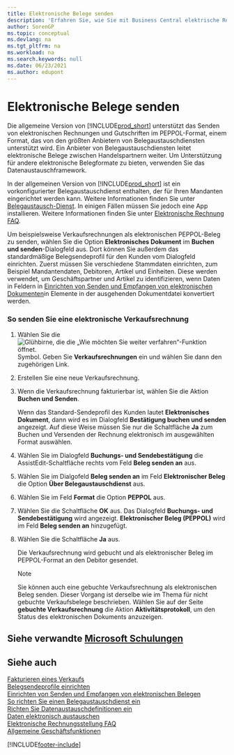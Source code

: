 ```yaml
---
title: Elektronische Belege senden
description: 'Erfahren Sie, wie Sie mit Business Central elektrische Rechnungen und Gutschriften im PEPPOL-Format versenden können.'
author: SorenGP
ms.topic: conceptual
ms.devlang: na
ms.tgt_pltfrm: na
ms.workload: na
ms.search.keywords: null
ms.date: 06/23/2021
ms.author: edupont
---
```

# <a name="send-electronic-documents" />Elektronische Belege senden

Die allgemeine Version von [!INCLUDE[prod_short](includes/prod_short.md)] unterstützt das Senden von elektronischen Rechnungen und Gutschriften im PEPPOL-Format, einem Format, das von den größten Anbietern von Belegaustauschdiensten unterstützt wird. Ein Anbieter von Belegaustauschdiensten leitet elektronische Belege zwischen Handelspartnern weiter. Um Unterstützung für andere elektronische Belegformate zu bieten, verwenden Sie das Datenaustauschframework.  

 In der allgemeinen Version von [!INCLUDE[prod_short](includes/prod_short.md)] ist ein vorkonfigurierter Belegaustauschdienst enthalten, der für Ihren Mandanten eingerichtet werden kann. Weitere Informationen finden Sie unter [Belegaustausch-Dienst](across-how-to-set-up-a-document-exchange-service.md). In einigen Fällen müssen Sie jedoch eine App installieren. Weitere Informationen finden Sie unter [Elektronische Rechnung FAQ](faq-electronic-invoicing.yml).  

 Um beispielsweise Verkaufsrechnungen als elektronischen PEPPOL-Beleg zu senden, wählen Sie die Option **Elektronisches Dokument** im **Buchen und senden**-Dialogfeld aus. Dort können Sie außerdem das standardmäßige Belegsendeprofil für den Kunden vom Dialogfeld einrichten. Zuerst müssen Sie verschiedene Stammdaten einrichten, zum Beispiel Mandantendaten, Debitoren, Artikel und Einheiten. Diese werden verwendet, um Geschäftspartner und Artikel zu identifizieren, wenn Daten in Feldern in [Einrichten von Senden und Empfangen von elektronischen Dokumenten](across-how-to-set-up-electronic-document-sending-and-receiving.md)in Elemente in der ausgehenden Dokumentdatei konvertiert werden.  

### <a name="to-send-an-electronic-sales-invoice" />So senden Sie eine elektronische Verkaufsrechnung

1. Wählen Sie die ![Glühbirne, die die „Wie möchten Sie weiter verfahren“-Funktion öffnet.](media/ui-search/search_small.png "Was möchten Sie tun") Symbol. Geben Sie **Verkaufsrechnungen** ein und wählen Sie dann den zugehörigen Link.  

2. Erstellen Sie eine neue Verkaufsrechnung.  

3. Wenn die Verkaufsrechnung fakturierbar ist, wählen Sie die Aktion **Buchen und Senden**.  

     Wenn das Standard-Sendeprofil des Kunden lautet **Elektronisches Dokument**, dann wird es im Dialogfeld **Bestätigung buchen und senden** angezeigt. Auf diese Weise müssen Sie nur die Schaltfläche **Ja** zum Buchen und Versenden der Rechnung elektronisch im ausgewählten Format auswählen.  

4. Wählen Sie im Dialogfeld **Buchungs- und Sendebestätigung** die AssistEdit-Schaltfläche rechts vom Feld **Beleg senden an** aus.  

5. Wählen Sie im Dialgofeld **Beleg senden an** im Feld **Elektronischer Beleg** die Option **Über Belegaustauschdienst** aus.  

6. Wählen Sie im Feld **Format** die Option **PEPPOL** aus.  

7. Wählen Sie die Schaltfläche **OK** aus. Das Dialogfeld **Buchungs- und Sendebestätigung** wird angezeigt. **Elektronischer Beleg (PEPPOL)** wird im Feld **Beleg senden an** hinzugefügt.  

8. Wählen Sie die Schaltfläche **Ja** aus.  

     Die Verkaufsrechnung wird gebucht und als elektronischer Beleg im PEPPOL-Format an den Debitor gesendet.  

    > [!NOTE]  
    >  Sie können auch eine gebuchte Verkaufsrechnung als elektronischen Beleg senden. Dieser Vorgang ist derselbe wie im Thema für nicht gebuchte Verkaufsbelege beschrieben. Wählen Sie auf der Seite **gebuchte Verkaufsrechnung** die Aktion **Aktivitätsprotokoll**, um den Status des elektronischen Dokuments anzuzeigen.  

## <a name="see-related-microsoft-training" />Siehe verwandte [Microsoft Schulungen](/training/modules/electronic-documents-dynamics-365-business-central/index)

## <a name="see-also" />Siehe auch

[Fakturieren eines Verkaufs](sales-how-invoice-sales.md)  
[Belegsendeprofile einrichten](sales-how-setup-document-send-profiles.md)  
[Einrichten von Senden und Empfangen von elektronischen Belegen](across-how-to-set-up-electronic-document-sending-and-receiving.md)  
[So richten Sie einen Belegaustauschdienst ein](across-how-to-set-up-a-document-exchange-service.md)  
[Richten Sie Datenaustauschdefinitionen ein](across-how-to-set-up-data-exchange-definitions.md)  
[Daten elektronisch austauschen](across-data-exchange.md)  
[Elektronische Rechnungsstellung FAQ](faq-electronic-invoicing.yml)  
[Allgemeine Geschäftsfunktionen](ui-across-business-areas.md)  


[!INCLUDE[footer-include](includes/footer-banner.md)]
